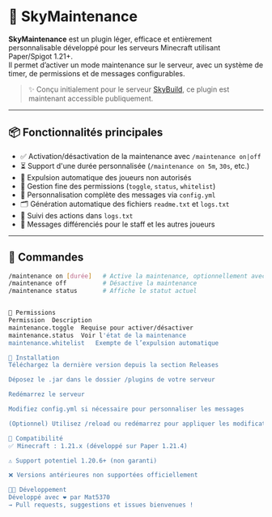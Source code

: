 # 🔧 SkyMaintenance

**SkyMaintenance** est un plugin léger, efficace et entièrement personnalisable développé pour les serveurs Minecraft utilisant Paper/Spigot 1.21+.  
Il permet d’activer un mode maintenance sur le serveur, avec un système de timer, de permissions et de messages configurables.

> ✨ Conçu initialement pour le serveur [SkyBuild](https://github.com/Mat5370), ce plugin est maintenant accessible publiquement.

---

## 📦 Fonctionnalités principales

- ✅ Activation/désactivation de la maintenance avec `/maintenance on|off`
- ⏳ Support d'une durée personnalisée (`/maintenance on 5m`, `30s`, etc.)
- 👥 Expulsion automatique des joueurs non autorisés
- 🔐 Gestion fine des permissions (`toggle`, `status`, `whitelist`)
- 📝 Personnalisation complète des messages via `config.yml`
- 🗂️ Génération automatique des fichiers `readme.txt` et `logs.txt`
- 🧾 Suivi des actions dans `logs.txt`
- 💬 Messages différenciés pour le staff et les autres joueurs

---

## 🔧 Commandes

```bash
/maintenance on [durée]   # Active la maintenance, optionnellement avec un timer
/maintenance off          # Désactive la maintenance
/maintenance status       # Affiche le statut actuel


🔐 Permissions
Permission	Description
maintenance.toggle	Requise pour activer/désactiver
maintenance.status	Voir l'état de la maintenance
maintenance.whitelist	Exempte de l’expulsion automatique

🔄 Installation
Téléchargez la dernière version depuis la section Releases

Déposez le .jar dans le dossier /plugins de votre serveur

Redémarrez le serveur

Modifiez config.yml si nécessaire pour personnaliser les messages

(Optionnel) Utilisez /reload ou redémarrez pour appliquer les modifications

🧪 Compatibilité
✅ Minecraft : 1.21.x (développé sur Paper 1.21.4)

⚠️ Support potentiel 1.20.6+ (non garanti)

❌ Versions antérieures non supportées officiellement

🧑‍💻 Développement
Développé avec ❤️ par Mat5370
→ Pull requests, suggestions et issues bienvenues !
